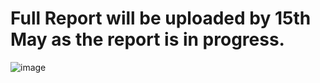 # Full Report will be uploaded by 15th May as the report is in progress.

![image](https://github.com/umar-farooq-khan/LLM-aiding-Stock-Market/assets/52029764/daac23e0-3ab2-44ba-b84c-0a97c1cfb775)


